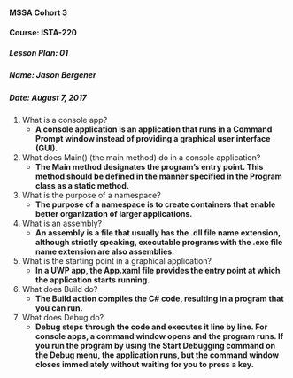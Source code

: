 #### MSSA Cohort 3
#### Course: ISTA-220
##### Lesson Plan: 01
##### Name: Jason Bergener
##### Date: August 7, 2017


1. What is a console app?
    - **A console application is an application that runs in a Command Prompt window instead of providing a graphical user interface (GUI).**
2. What does Main() (the main method) do in a console application?
    - **The Main method designates the program’s entry point. This method should be defined in the manner specified in the Program class as a static method.**
3. What is the purpose of a namespace?
    - **The purpose of a namespace is to create containers that enable better organization of larger applications.**
4. What is an assembly?
    - **An assembly is a file that usually has the .dll file name extension, although strictly speaking, executable programs with the .exe file name extension are also assemblies.**
5. What is the starting point in a graphical application?
    - **In a UWP app, the App.xaml file provides the entry point at which the application starts running.**
6. What does Build do?
    - **The Build action compiles the C# code, resulting in a program that you can run.**
7. What does Debug do?
    - **Debug steps through the code and executes it line by line. For console apps, a command window opens and the program runs. If you run the program by using the Start Debugging command on the Debug menu, the application runs, but the command window closes immediately without waiting for you to press a key.**
